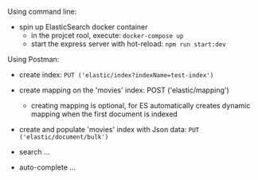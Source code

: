 Using command line:
- spin up ElasticSearch docker container
    - in the projcet rool, execute: ```docker-compose up```
    - start the express server with hot-reload: ```npm run start:dev```

Using Postman:
- create index: ```PUT ('elastic/index?indexName=test-index')```

- create mapping on the 'movies' index: POST ('elastic/mapping')
    - creating mapping is optional, for ES automatically creates dynamic mapping when the first document is indexed

- create and populate 'movies' index with Json data: ```PUT ('elastic/document/bulk')```

- search ...

- auto-complete ...

